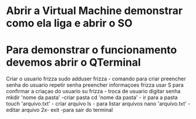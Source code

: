 # Abrir a Virtual Machine demonstrar como ela liga e abrir o SO

# Para demonstrar o funcionamento devemos abrir o QTerminal 
Criar o usuario frizza
sudo adduser frizza - comando para criar
preencher senha do usuario
repetir senha
preencher informaçoes frizza 
usar S para confirmar a criaçao do usuario
su frizza - troca de usuario
digitar senha
mkdir 'nome da pasta' -criar pasta
cd 'nome da pasta' - ir para a pasta
touch 'arquivo.txt' - criar arquivo
ls - para listar arquivos
nano 'arquivo.txt' - editar arquivo
2x- exit -para sair do terminal